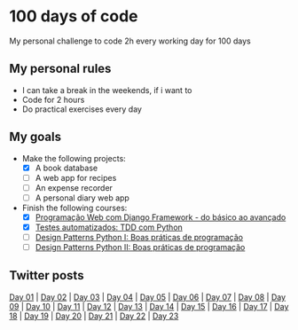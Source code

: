 # 100 days of code
My personal challenge to code 2h every working day for 100 days

## My personal rules
 - I can take a break in the weekends, if i want to
 - Code for 2 hours
 - Do practical exercises every day

## My goals
- Make the following projects:
    - [x] A book database
    - [ ] A web app for recipes
    - [ ] An expense recorder
    - [ ] A personal diary web app
- Finish the following courses:
    - [x] [Programação Web com Django Framework - do básico ao avançado](https://www.udemy.com/course/programacao-web-com-django-framework-do-basico-ao-avancado/)
    - [x] [Testes automatizados: TDD com Python](https://www.alura.com.br/curso-online-tdd-com-python)
    - [ ] [Design Patterns Python I: Boas práticas de programação](https://www.alura.com.br/curso-online-design-patterns-python)
    - [ ] [Design Patterns Python II: Boas práticas de programação](https://www.alura.com.br/curso-online-design-patterns-python-2)

## Twitter posts
[Day 01](https://twitter.com/cleysonph/status/1239401210530213888) | [Day 02](https://twitter.com/cleysonph/status/1239744833532674050) | [Day 03](https://twitter.com/cleysonph/status/1240108335187267585) | [Day 04](https://twitter.com/cleysonph/status/1240505706324930561) | [Day 05](https://twitter.com/cleysonph/status/1240843093764706304) | [Day 06](https://twitter.com/cleysonph/status/1241204613635887105) | [Day 07](https://twitter.com/cleysonph/status/1241561602421374976) | [Day 08](https://twitter.com/cleysonph/status/1241943129219117057) | [Day 09](https://twitter.com/cleysonph/status/1242307781727789057) | [Day 10](https://twitter.com/cleysonph/status/1242850748297351169) | [Day 11](https://twitter.com/cleysonph/status/1243009963691311107) | [Day 12](https://twitter.com/cleysonph/status/1243376273507966982) | [Day 13](https://twitter.com/cleysonph/status/1243754000803155968) | [Day 14](https://twitter.com/cleysonph/status/1245544043301519361) | [Day 15](https://twitter.com/cleysonph/status/1245544697025777664) | [Day 16](https://twitter.com/cleysonph/status/1245545241349967873) | [Day 17](https://twitter.com/cleysonph/status/1245545707102232578) | [Day 18](https://twitter.com/cleysonph/status/1246292219293847552) | [Day 19](https://twitter.com/cleysonph/status/1246657247729647617) | [Day 20](https://twitter.com/cleysonph/status/1246657486930817024) | [Day 21](https://twitter.com/cleysonph/status/1247344036693803014) | [Day 22](https://twitter.com/cleysonph/status/1247344248497766403) | [Day 23](https://twitter.com/cleysonph/status/1248029810770743296)
